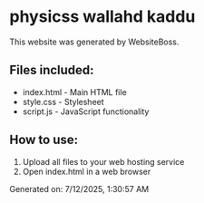 # physicss wallahd kaddu

This website was generated by WebsiteBoss.

## Files included:
- index.html - Main HTML file
- style.css - Stylesheet
- script.js - JavaScript functionality

## How to use:
1. Upload all files to your web hosting service
2. Open index.html in a web browser

Generated on: 7/12/2025, 1:30:57 AM
